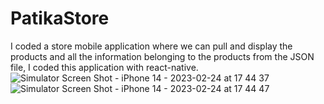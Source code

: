 # PatikaStore
I coded a store mobile application where we can pull and display the products and all the information belonging to the products from the JSON file, I coded this application with react-native.
![Simulator Screen Shot - iPhone 14 - 2023-02-24 at 17 44 37](https://user-images.githubusercontent.com/92800666/221207708-bcfc1e7e-65b8-4024-8451-805ba5691798.png)
![Simulator Screen Shot - iPhone 14 - 2023-02-24 at 17 44 47](https://user-images.githubusercontent.com/92800666/221207724-6d4e537d-cea9-4e76-bd85-f884d877c256.png)
